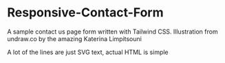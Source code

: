 # Responsive-Contact-Form
A sample contact us page form written with Tailwind CSS.
Illustration from undraw.co by the amazing Katerina Limpitsouni

A lot of the lines are just SVG text, actual HTML is simple
